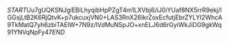 $START$Uu7gUQKSNJgiEBiLhyqibHpPZgT4m1LXVbj6/iJ0iYUaf8NX5rrR9ekj/lGGsjLtB2K6RjQtvK+p7ukcuxjVN0+LAS3RnX26IkrZoxEcfutjEbrZYLYI2WhcA9TkMatQ7yh6zbiTAElW+7N9z/lVdMuNSpJO+xnELJ6d6rGyiWkJiDG9gkWq91YNVqNpFy47$END$